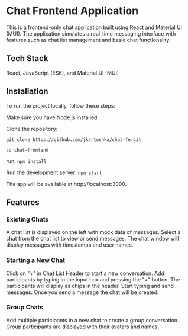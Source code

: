 # Chat Frontend Application

This is a frontend-only chat application built using React and Material UI (MUI). The application simulates a real-time messaging interface with features such as chat list management and basic chat functionality.

## Tech Stack

React, JavaScript (ES6), and Material UI (MUI)

## Installation

To run the project locally, follow these steps:

Make sure you have Node.js installed

Clone the repository:

`git clone https://github.com/jkartoshka/chat-fe.git`

`cd chat-frontend`

run: `npm install`

Run the development server:
`npm start`

The app will be available at http://localhost:3000.

## Features

### Existing Chats

A chat list is displayed on the left with mock data of messages.
Select a chat from the chat list to view or send messages.
The chat window will display messages with timestamps and user names.

### Starting a New Chat

Click on "+" in Chat List Header to start a new conversation.
Add participants by typing in the input box and pressing the "+" button.
The participants will display as chips in the header.
Start typing and send messages.
Once you send a message the chat will be created.

### Group Chats

Add multiple participants in a new chat to create a group conversation.
Group participants are displayed with their avatars and names.

